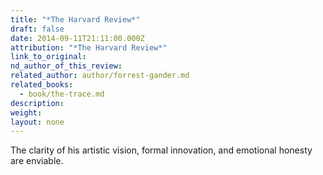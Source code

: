 ```yaml
---
title: "*The Harvard Review*"
draft: false
date: 2014-09-11T21:11:00.000Z
attribution: "*The Harvard Review*"
link_to_original:
nd_author_of_this_review:
related_author: author/forrest-gander.md
related_books:
  - book/the-trace.md
description:
weight:
layout: none
---
```

The clarity of his artistic vision, formal innovation, and emotional honesty are enviable.

